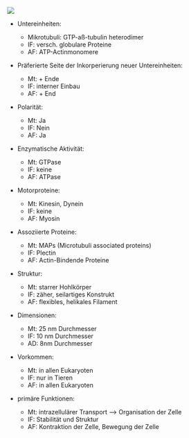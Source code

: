 ![](Pasted%20image%2020231113110045.png)
- Untereinheiten:
	- Mikrotubuli: GTP-aß-tubulin heterodimer
	- IF: versch. globulare Proteine
	- AF: ATP-Actinmonomere

- Präferierte Seite der Inkorperierung neuer Untereinheiten:
	- Mt: + Ende
	- IF: interner Einbau
	- AF: + End

- Polarität:
	- Mt: Ja
	- IF: Nein
	- AF: Ja

- Enzymatische Aktivität:
	- Mt: GTPase
	- IF: keine
	- AF: ATPase

- Motorproteine:
	- Mt: Kinesin, Dynein
	- IF: keine
	- AF: Myosin

- Assoziierte Proteine:
	- Mt: MAPs (Microtubuli associated proteins)
	- IF: Plectin
	- AF: Actin-Bindende Proteine 

- Struktur: 
	- Mt: starrer Hohlkörper
	- IF: zäher, seilartiges Konstrukt 
	- AF: flexibles, helikales Filament 

- Dimensionen:
	- Mt: 25 nm Durchmesser
	- IF: 10 nm Durchmesser
	- AD: 8nm Durchmesser

- Vorkommen:
	- Mt: in allen Eukaryoten
	- IF: nur in Tieren
	- AF: in allen Eukaryoten 

- primäre Funktionen:
	- Mt: intrazellulärer Transport --> Organisation der Zelle 
	- IF: Stabilität und Struktur 
	- AF: Kontraktion der Zelle, Bewegung der Zelle 